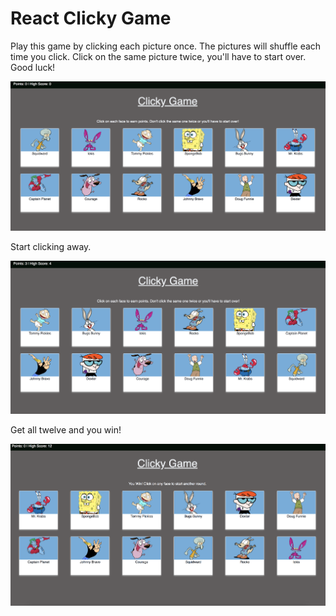 
# React Clicky Game

Play this game by clicking each picture once. The pictures will shuffle each time you click. Click on the same picture twice, you'll have to start over. Good luck!



![StartGame](/readmeimages/Start.png)

Start clicking away.

![StartGuessing](/readmeimages/Active.png)

Get all twelve and you win!

![GuessTwo](/readmeimages/YouWin.png)

